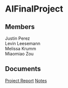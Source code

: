 # AIFinalProject
## Members
Justin Perez<br>
Levin Leesemann<br>
Melissa Krumm<br>
Miaomiao Zou<br>
## Documents
[Project Report](https://docs.google.com/document/d/14OXp7eeJq8z1no57VwKUTgWbHgY5yk8jf76AjHZQZYQ/edit?usp=sharing)
[Notes](https://docs.google.com/document/d/1_QvfNRoCf8h-WgjYLKG7NQexXSfPxBS8ttDzNVx30_8/edit?usp=sharing)
